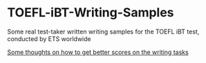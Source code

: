 # TOEFL-iBT-Writing-Samples
Some real test-taker written writing samples for the TOEFL iBT test, conducted by ETS worldwide

[Some thoughts on how to get better scores on the writing tasks](https://medium.com/@armiro/acing-the-toefl-ibt-writing-section-lessons-learned-8b8d91a44414 "Read on Medium")

